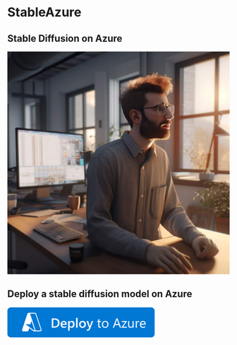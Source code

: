 # StableAzure
## Stable Diffusion on Azure

![](stable.jpg)

## Deploy a stable diffusion model on Azure

[![Deploy To Azure](https://raw.githubusercontent.com/Azure/azure-quickstart-templates/master/1-CONTRIBUTION-GUIDE/images/deploytoazure.svg?sanitize=true)](https://portal.azure.com/#create/Microsoft.Template/uri/https://raw.githubusercontent.com/snobu/StableAzure/main/infra/AzureUI/createUIDefinition.json)


